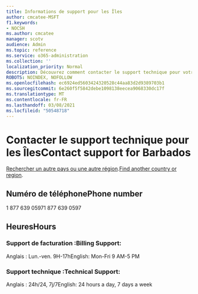 ```yaml
---
title: Informations de support pour les Îles
author: cmcatee-MSFT
f1.keywords:
- NOCSH
ms.author: cmcatee
manager: scotv
audience: Admin
ms.topic: reference
ms.service: o365-administration
ms.collection: ''
localization_priority: Normal
description: Découvrez comment contacter le support technique pour votre pays ou région.
ROBOTS: NOINDEX, NOFOLLOW
ms.openlocfilehash: ec6924ed5603424320528c44aa83d2d9389703b1
ms.sourcegitcommit: 6e260f5f5842debe1098138eecea9068330dc17f
ms.translationtype: MT
ms.contentlocale: fr-FR
ms.lasthandoff: 03/08/2021
ms.locfileid: "50548718"
---
```

# <a name="contact-support-for-barbados"></a><span data-ttu-id="b8f24-103">Contacter le support technique pour les Îles</span><span class="sxs-lookup"><span data-stu-id="b8f24-103">Contact support for Barbados</span></span>

<span data-ttu-id="b8f24-104">[Rechercher un autre pays ou une autre région](../contact-support-for-business-products.md).</span><span class="sxs-lookup"><span data-stu-id="b8f24-104">[Find another country or region](../contact-support-for-business-products.md).</span></span>

## <a name="phone-number"></a><span data-ttu-id="b8f24-105">Numéro de téléphone</span><span class="sxs-lookup"><span data-stu-id="b8f24-105">Phone number</span></span>
<span data-ttu-id="b8f24-106">1 877 639 0597</span><span class="sxs-lookup"><span data-stu-id="b8f24-106">1 877 639 0597</span></span>

## <a name="hours"></a><span data-ttu-id="b8f24-107">Heures</span><span class="sxs-lookup"><span data-stu-id="b8f24-107">Hours</span></span>
### <a name="billing-support"></a><span data-ttu-id="b8f24-108">Support de facturation :</span><span class="sxs-lookup"><span data-stu-id="b8f24-108">Billing Support:</span></span>

<span data-ttu-id="b8f24-109">Anglais : Lun.-ven. 9H-17h</span><span class="sxs-lookup"><span data-stu-id="b8f24-109">English: Mon-Fri 9 AM-5 PM</span></span>

### <a name="technical-support"></a><span data-ttu-id="b8f24-110">Support technique :</span><span class="sxs-lookup"><span data-stu-id="b8f24-110">Technical Support:</span></span>

<span data-ttu-id="b8f24-111">Anglais : 24h/24, 7j/7</span><span class="sxs-lookup"><span data-stu-id="b8f24-111">English: 24 hours a day, 7 days a week</span></span>
